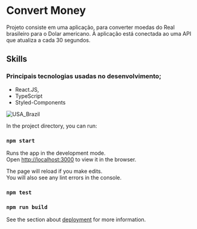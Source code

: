 # Convert Money

Projeto consiste em uma aplicação, para converter moedas do Real brasileiro para o Dolar americano. À aplicação está conectada ao uma API que atualiza a cada 30 segundos.

## Skills
### Principais tecnologias usadas no desenvolvimento;

- React.JS,
- TypeScript
- Styled-Components

  
![USA_Brazil](https://github.com/cajui54/DollarConvert/assets/42698730/ad97c111-cadd-4d5f-8a89-8e44a8b88ce4)

In the project directory, you can run:

### `npm start`

Runs the app in the development mode.\
Open [http://localhost:3000](http://localhost:3000) to view it in the browser.

The page will reload if you make edits.\
You will also see any lint errors in the console.

### `npm test`

### `npm run build`

See the section about [deployment](https://facebook.github.io/create-react-app/docs/deployment) for more information.

